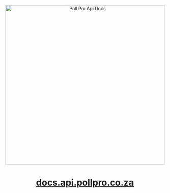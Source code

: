 <p align="center"><a href="https://docs.api.pollpro.co.za"><img width="500" src="https://github.com/Poll-Pro/pollpro-api-spec/blob/main/images/logo.png" alt="Poll Pro Api Docs"></a></p>

<h1 align="center"><a href="https://docs.api.pollpro.co.za">docs.api.pollpro.co.za</a></h1>